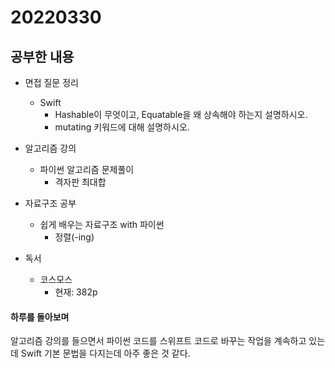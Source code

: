 # 20220330

## 공부한 내용
+ 면접 질문 정리
  - Swift
    * Hashable이 무엇이고, Equatable을 왜 상속해야 하는지 설명하시오.
    * mutating 키워드에 대해 설명하시오.
    
+ 알고리즘 강의
  - 파이썬 알고리즘 문제풀이
    * 격자판 최대합

+ 자료구조 공부
  - 쉽게 배우는 자료구조 with 파이썬
    * 정렬(-ing)

+ 독서
  - 코스모스
    * 현재: 382p

#### 하루를 돌아보며
알고리즘 강의를 들으면서 파이썬 코드를 스위프트 코드로 바꾸는 작업을 계속하고 있는데 Swift 기본 문법을 다지는데 아주 좋은 것 같다.
